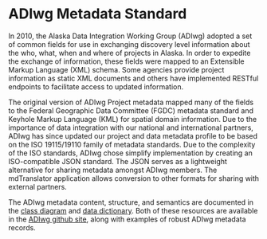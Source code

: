 # ADIwg Metadata Standard

In 2010, the Alaska Data Integration Working Group (ADIwg) adopted a set of common fields for use in exchanging discovery level information about the who, what, when and where of projects in Alaska. In order to expedite the exchange of information, these fields were mapped to an Extensible Markup Language (XML) schema. Some agencies provide project information as static XML documents and others have implemented RESTful endpoints to facilitate access to updated information.

The original version of ADIwg Project metadata mapped many of the fields to the Federal Geographic Data Committee (FGDC) metadata standard and Keyhole Markup Language (KML) for spatial domain information. Due to the importance of data integration with our national and international partners, ADIwg has since updated our project and data metadata profile to be based on the ISO 19115/19110 family of metadata standards.  Due to the complexity of the ISO standards, ADIwg chose simplify implementation by creating an ISO-compatible JSON standard. The JSON serves as a lightweight alternative for sharing metadata amongst ADIwg members. The mdTranslator application allows conversion to other formats for sharing with external partners.

The ADIwg metadata content, structure, and semantics are documented in the [class diagram](https://github.com/adiwg/data-metadata-iso/tree/master/adiwg-iso/19115-2/schema) and [data dictionary](https://github.com/adiwg/data-metadata-iso/tree/master/adiwg-iso/19115-2/dictionary). Both of these resources are available in the [ADIwg github site](https://github.com/adiwg), along with examples of robust ADIwg metadata records.
